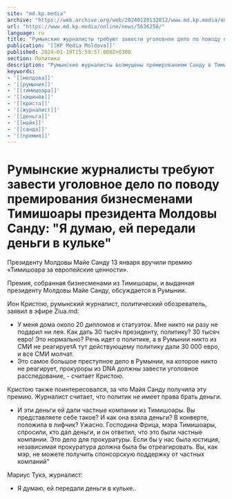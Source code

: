```yaml
---
site: "md.kp.media"
archive: "https://web.archive.org/web/20240120132812/www.md.kp.media/online/news/5636258/"
url: "https://www.md.kp.media/online/news/5636258/"
language: ru
title: "Румынские журналисты требуют завести уголовное дело по поводу премирования бизнесменами Тимишоары президента Молдовы Санду: \"Я думаю, ей передали деньги в кульке\""
publication: '[[KP Media Moldova]]'
published: 2024-01-19T15:59:57.000Z+0300
section: Политика
description: "Румынские журналисты возмущены премированием Санду в Тимишоаре [видео]"
keywords:
- '[[молдова]]'
- '[[румыния]]'
- '[[тимишоара]]'
- '[[кишинёв]]'
- '[[криста]]'
- '[[журналист]]'
- '[[деньга]]'
- '[[майя]]'
- '[[санда]]'
- '[[премия]]'
---
```


# Румынские журналисты требуют завести уголовное дело по поводу премирования бизнесменами Тимишоары президента Молдовы Санду: "Я думаю, ей передали деньги в кульке"

Президенту Молдовы Майе Санду 13 января вручили премию «Тимишоара за европейские ценности».

Премия, собранная бизнесменами из Тимишоары, и выданная президенту Молдовы Майе Санду, обсуждается в Румынии.

Ион Кристою, румынский журналист, политический обозреватель, заявил в эфире Ziua.md:

- У меня дома около 20 дипломов и статуэток. Мне никто ни разу не подарил ни лея. Как дать 30 тысяч президенту, политику? 30 тысяч евро! Это нормально? Речь идет о политике, а в Румынии никто из СМИ не реагируетА тут действующему политику дали 30 000 евро, и все СМИ молчат.
- Это самое большое преступное дело в Румынии, на которое никто не реагирует, прокуроры из DNA должны завести уголовное расследование, - считает Кристою.

Кристою также поинтересовался, за что Майя Санду получила эту премию. Журналист считает, что политик не имеет права брать деньги.

- И эти деньги ей дали частные компании из Тимишоары. Вы представляете себе такое? И как она взяла деньги? В конверте, положила в лифчик? Ужасно. Господина Фрица, мэра Тимишоары, спросили, кто дал деньги, и он ответил, что это были частные компании. Это дело для прокуратуры. Если бы у нас была юстиция, независимая прокуратура должна была бы отреагировать. Вы, как мэр, не можете получить спонсорскую поддержку от частных компаний"

Мариус Тукэ, журналист:

- Я думаю, ей передали деньги в кульке..